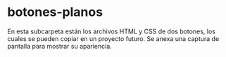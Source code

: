 # botones-planos

En esta subcarpeta están los archivos HTML y CSS de dos botones, los cuales se pueden copiar en un proyecto futuro. Se anexa una captura de pantalla para mostrar su apariencia.